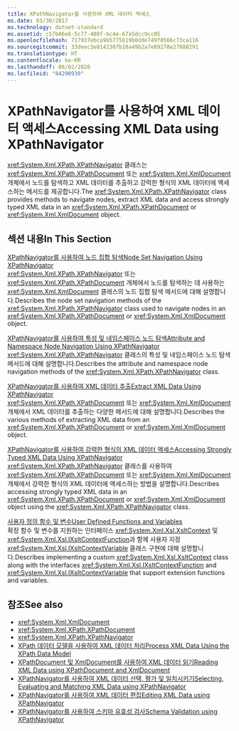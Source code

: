 ```yaml
---
title: XPathNavigator를 사용하여 XML 데이터 액세스
ms.date: 03/30/2017
ms.technology: dotnet-standard
ms.assetid: c57b46e6-5c77-408f-bc4e-67a5dcc9cc05
ms.openlocfilehash: 717937ebca9b5775619b0dde749f0566c73ca116
ms.sourcegitcommit: 33deec3e814238fb18a49b2a7e89278e27888291
ms.translationtype: HT
ms.contentlocale: ko-KR
ms.lasthandoff: 06/02/2020
ms.locfileid: "84290930"
---
```

# <a name="accessing-xml-data-using-xpathnavigator"></a><span data-ttu-id="6d6c7-102">XPathNavigator를 사용하여 XML 데이터 액세스</span><span class="sxs-lookup"><span data-stu-id="6d6c7-102">Accessing XML Data using XPathNavigator</span></span>
<span data-ttu-id="6d6c7-103"><xref:System.Xml.XPath.XPathNavigator> 클래스는 <xref:System.Xml.XPath.XPathDocument> 또는 <xref:System.Xml.XmlDocument> 개체에서 노드를 탐색하고 XML 데이터를 추출하고 강력한 형식의 XML 데이터에 액세스하는 메서드를 제공합니다.</span><span class="sxs-lookup"><span data-stu-id="6d6c7-103">The <xref:System.Xml.XPath.XPathNavigator> class provides methods to navigate nodes, extract XML data and access strongly typed XML data in an <xref:System.Xml.XPath.XPathDocument> or <xref:System.Xml.XmlDocument> object.</span></span>  
  
## <a name="in-this-section"></a><span data-ttu-id="6d6c7-104">섹션 내용</span><span class="sxs-lookup"><span data-stu-id="6d6c7-104">In This Section</span></span>  
 [<span data-ttu-id="6d6c7-105">XPathNavigator를 사용하여 노드 집합 탐색</span><span class="sxs-lookup"><span data-stu-id="6d6c7-105">Node Set Navigation Using XPathNavigator</span></span>](node-set-navigation-using-xpathnavigator.md)  
 <span data-ttu-id="6d6c7-106"><xref:System.Xml.XPath.XPathNavigator> 또는 <xref:System.Xml.XPath.XPathDocument> 개체에서 노드를 탐색하는 데 사용하는 <xref:System.Xml.XmlDocument> 클래스의 노드 집합 탐색 메서드에 대해 설명합니다.</span><span class="sxs-lookup"><span data-stu-id="6d6c7-106">Describes the node set navigation methods of the <xref:System.Xml.XPath.XPathNavigator> class used to navigate nodes in an <xref:System.Xml.XPath.XPathDocument> or <xref:System.Xml.XmlDocument> object.</span></span>  
  
 [<span data-ttu-id="6d6c7-107">XPathNavigator를 사용하여 특성 및 네임스페이스 노드 탐색</span><span class="sxs-lookup"><span data-stu-id="6d6c7-107">Attribute and Namespace Node Navigation Using XPathNavigator</span></span>](attribute-and-namespace-node-navigation-using-xpathnavigator.md)  
 <span data-ttu-id="6d6c7-108"><xref:System.Xml.XPath.XPathNavigator> 클래스의 특성 및 네임스페이스 노드 탐색 메서드에 대해 설명합니다.</span><span class="sxs-lookup"><span data-stu-id="6d6c7-108">Describes the attribute and namespace node navigation methods of the <xref:System.Xml.XPath.XPathNavigator> class.</span></span>  
  
 [<span data-ttu-id="6d6c7-109">XPathNavigator를 사용하여 XML 데이터 추출</span><span class="sxs-lookup"><span data-stu-id="6d6c7-109">Extract XML Data Using XPathNavigator</span></span>](extract-xml-data-using-xpathnavigator.md)  
 <span data-ttu-id="6d6c7-110"><xref:System.Xml.XPath.XPathDocument> 또는 <xref:System.Xml.XmlDocument> 개체에서 XML 데이터를 추출하는 다양한 메서드에 대해 설명합니다.</span><span class="sxs-lookup"><span data-stu-id="6d6c7-110">Describes the various methods of extracting XML data from an <xref:System.Xml.XPath.XPathDocument> or <xref:System.Xml.XmlDocument> object.</span></span>  
  
 [<span data-ttu-id="6d6c7-111">XPathNavigator를 사용하여 강력한 형식의 XML 데이터 액세스</span><span class="sxs-lookup"><span data-stu-id="6d6c7-111">Accessing Strongly Typed XML Data Using XPathNavigator</span></span>](accessing-strongly-typed-xml-data-using-xpathnavigator.md)  
 <span data-ttu-id="6d6c7-112"><xref:System.Xml.XPath.XPathNavigator> 클래스를 사용하여 <xref:System.Xml.XPath.XPathDocument> 또는 <xref:System.Xml.XmlDocument> 개체에서 강력한 형식의 XML 데이터에 액세스하는 방법을 설명합니다.</span><span class="sxs-lookup"><span data-stu-id="6d6c7-112">Describes accessing strongly typed XML data in an <xref:System.Xml.XPath.XPathDocument> or <xref:System.Xml.XmlDocument> object using the <xref:System.Xml.XPath.XPathNavigator> class.</span></span>  
  
 [<span data-ttu-id="6d6c7-113">사용자 정의 함수 및 변수</span><span class="sxs-lookup"><span data-stu-id="6d6c7-113">User Defined Functions and Variables</span></span>](user-defined-functions-and-variables.md)  
 <span data-ttu-id="6d6c7-114">확장 함수 및 변수를 지원하는 인터페이스 <xref:System.Xml.Xsl.XsltContext> 및 <xref:System.Xml.Xsl.IXsltContextFunction>과 함께 사용자 지정 <xref:System.Xml.Xsl.IXsltContextVariable> 클래스 구현에 대해 설명합니다.</span><span class="sxs-lookup"><span data-stu-id="6d6c7-114">Describes implementing a custom <xref:System.Xml.Xsl.XsltContext> class along with the interfaces <xref:System.Xml.Xsl.IXsltContextFunction> and <xref:System.Xml.Xsl.IXsltContextVariable> that support extension functions and variables.</span></span>  
  
## <a name="see-also"></a><span data-ttu-id="6d6c7-115">참조</span><span class="sxs-lookup"><span data-stu-id="6d6c7-115">See also</span></span>

- <xref:System.Xml.XmlDocument>
- <xref:System.Xml.XPath.XPathDocument>
- <xref:System.Xml.XPath.XPathNavigator>
- [<span data-ttu-id="6d6c7-116">XPath 데이터 모델을 사용하여 XML 데이터 처리</span><span class="sxs-lookup"><span data-stu-id="6d6c7-116">Process XML Data Using the XPath Data Model</span></span>](process-xml-data-using-the-xpath-data-model.md)
- [<span data-ttu-id="6d6c7-117">XPathDocument 및 XmlDocument를 사용하여 XML 데이터 읽기</span><span class="sxs-lookup"><span data-stu-id="6d6c7-117">Reading XML Data using XPathDocument and XmlDocument</span></span>](reading-xml-data-using-xpathdocument-and-xmldocument.md)
- [<span data-ttu-id="6d6c7-118">XPathNavigator를 사용하여 XML 데이터 선택, 평가 및 일치시키기</span><span class="sxs-lookup"><span data-stu-id="6d6c7-118">Selecting, Evaluating and Matching XML Data using XPathNavigator</span></span>](selecting-evaluating-and-matching-xml-data-using-xpathnavigator.md)
- [<span data-ttu-id="6d6c7-119">XPathNavigator를 사용하여 XML 데이터 편집</span><span class="sxs-lookup"><span data-stu-id="6d6c7-119">Editing XML Data using XPathNavigator</span></span>](editing-xml-data-using-xpathnavigator.md)
- [<span data-ttu-id="6d6c7-120">XPathNavigator를 사용하여 스키마 유효성 검사</span><span class="sxs-lookup"><span data-stu-id="6d6c7-120">Schema Validation using XPathNavigator</span></span>](schema-validation-using-xpathnavigator.md)
